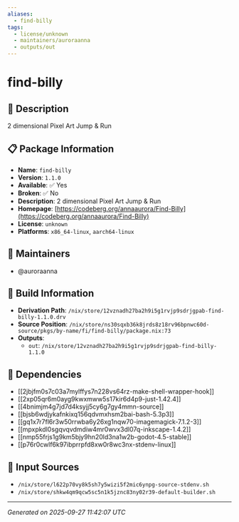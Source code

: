 ```yaml
---
aliases:
  - find-billy
tags:
  - license/unknown
  - maintainers/auroraanna
  - outputs/out
---
```


# find-billy

## 📝 Description

2 dimensional Pixel Art Jump & Run

## 📋 Package Information

- **Name**: `find-billy`
- **Version**: `1.1.0`
- **Available**: ✅ Yes
- **Broken**: ✅ No
- **Description**: 2 dimensional Pixel Art Jump & Run
- **Homepage**: [https://codeberg.org/annaaurora/Find-Billy](https://codeberg.org/annaaurora/Find-Billy)
- **License**: `unknown`
- **Platforms**: `x86_64-linux`, `aarch64-linux`
## 👥 Maintainers

- @auroraanna


## 🔧 Build Information

- **Derivation Path**: `/nix/store/12vznadh27ba2h9i5g1rvjp9sdrjgpab-find-billy-1.1.0.drv`
- **Source Position**: `/nix/store/ns30sqxb36k8jrds8z18rv96bpnwc60d-source/pkgs/by-name/fi/find-billy/package.nix:73`
- **Outputs**:
  - `out`:  `/nix/store/12vznadh27ba2h9i5g1rvjp9sdrjgpab-find-billy-1.1.0`

## 🔗 Dependencies

- [[2jbjfm0s7c03a7mylffys7n228vs64rz-make-shell-wrapper-hook]]
- [[2xp05qr6m0ayg9kwxmww5s17kir6d4p9-just-1.42.4]]
- [[4bnimjm4g7jd7d4ksyjj5cy6g7gy4mmn-source]]
- [[bjsb6wdjykafnkixq156qdvmxhsm2bai-bash-5.3p3]]
- [[gq1x7r7fl6r3w50rrwba6y26xg1nqw70-imagemagick-7.1.2-3]]
- [[mpxpkdl0sgqvqvdmdiw4mr0wvx3dl07q-inkscape-1.4.2]]
- [[nmp55frjs1g9km5bjy9hn20ld3na1w2b-godot-4.5-stable]]
- [[p76r0cwlf6k97ibprrpfd8xw0r8wc3nx-stdenv-linux]]

## 📁 Input Sources

- `/nix/store/l622p70vy8k5sh7y5wizi5f2mic6ynpg-source-stdenv.sh`
- `/nix/store/shkw4qm9qcw5sc5n1k5jznc83ny02r39-default-builder.sh`

---
*Generated on 2025-09-27 11:42:07 UTC*
